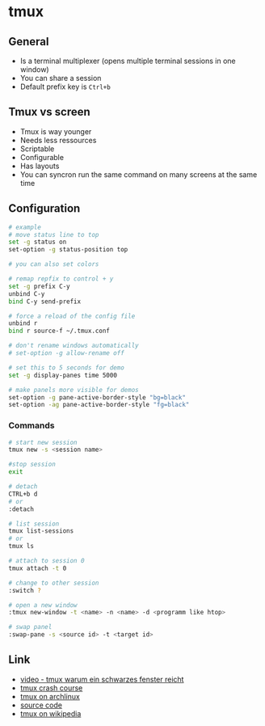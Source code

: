 # tmux

## General

* Is a terminal multiplexer (opens multiple terminal sessions in one window)
* You can share a session
* Default prefix key is `Ctrl+b`

## Tmux vs screen

* Tmux is way younger
* Needs less ressources
* Scriptable
* Configurable
* Has layouts
* You can syncron run the same command on many screens at the same time

## Configuration

```bash
# example
# move status line to top
set -g status on
set-option -g status-position top

# you can also set colors

# remap repfix to control + y
set -g prefix C-y
unbind C-y
bind C-y send-prefix

# force a reload of the config file
unbind r
bind r source-f ~/.tmux.conf

# don't rename windows automatically
# set-option -g allow-rename off

# set this to 5 seconds for demo
set -g display-panes time 5000

# make panels more visible for demos
set-option -g pane-active-border-style "bg=black"
set-option -ag pane-active-border-style "fg=black"
```

### Commands

```bash
# start new session
tmux new -s <session name>

#stop session
exit

# detach
CTRL+b d
# or
:detach

# list session
tmux list-sessions
# or
tmux ls

# attach to session 0
tmux attach -t 0

# change to other session
:switch ?

# open a new window
:tmux new-window -t <name> -n <name> -d <programm like htop>

# swap panel
:swap-pane -s <source id> -t <target id>
```

## Link

* [video - tmux warum ein schwarzes fenster reicht](https://media.ccc.de/v/DCJGKA)
* [tmux crash course](https://robots.thoughtbot.com/a-tmux-crash-course)
* [tmux on archlinux](https://wiki.archlinux.org/index.php/Tmux)
* [source code](https://github.com/tmux/tmux/wiki)
* [tmux on wikipedia](https://en.wikipedia.org/wiki/Tmux)
